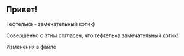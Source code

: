 ## Привет!

Тефтелька - замечательный котик)

Совершенно с этим согласен, что тефтелька замечательный котик!

Изменения в файле
